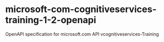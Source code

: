 # microsoft-com-cognitiveservices-training-1-2-openapi
OpenAPI specification for microsoft.com API vcognitiveservices-Training
